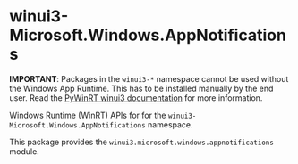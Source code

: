 <!-- warning: Please don't edit this file. It was automatically generated. -->

# winui3-Microsoft.Windows.AppNotifications

**IMPORTANT**: Packages in the `winui3-*` namespace cannot be used without the
Windows App Runtime. This has to be installed manually by the end user. Read the
[PyWinRT winui3 documentation](https://pywinrt.readthedocs.io/en/latest/api/winui3/index.html)
for more information.

Windows Runtime (WinRT) APIs for for the `winui3-Microsoft.Windows.AppNotifications` namespace.

This package provides the `winui3.microsoft.windows.appnotifications` module.
